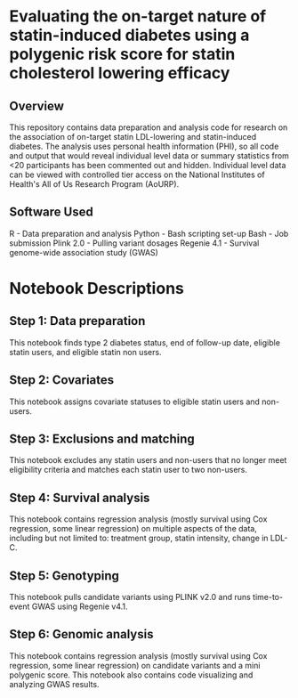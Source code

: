 # Evaluating the on-target nature of statin-induced diabetes using a polygenic risk score for statin cholesterol lowering efficacy

## Overview
This repository contains data preparation and analysis code for research on the association of on-target statin LDL-lowering and statin-induced diabetes. The analysis uses personal health information (PHI), so all code and output that would reveal individual level data or summary statistics from <20 participants has been commented out and hidden. Individual level data can be viewed with controlled tier access on the National Institutes of Health's All of Us Research Program (AoURP).

## Software Used
R - Data preparation and analysis
Python - Bash scripting set-up
Bash - Job submission
Plink 2.0 - Pulling variant dosages
Regenie 4.1 - Survival genome-wide association study (GWAS)

# Notebook Descriptions
## Step 1: Data preparation
This notebook finds type 2 diabetes status, end of follow-up date, eligible statin users, and eligible statin non users.
## Step 2: Covariates
This notebook assigns covariate statuses to eligible statin users and non-users.
## Step 3: Exclusions and matching
This notebook excludes any statin users and non-users that no longer meet eligibility criteria and matches each statin user to two non-users.
## Step 4: Survival analysis
This notebook contains regression analysis (mostly survival using Cox regression, some linear regression) on multiple aspects of the data, including but not limited to: treatment group, statin intensity, change in LDL-C.
## Step 5: Genotyping
This notebook pulls candidate variants using PLINK v2.0 and runs time-to-event GWAS using Regenie v4.1.
## Step 6: Genomic analysis
This notebook contains regression analysis (mostly survival using Cox regression, some linear regression) on candidate variants and a mini polygenic score. This notebook also contains code visualizing and analyzing GWAS results.